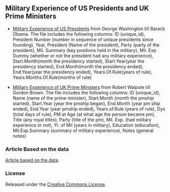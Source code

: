 ## Military Experience of US Presidents and UK Prime Ministers

* [Military Experience of US Presidents](USPresMilExp.csv) from George Washington till Barack Obama. The file includes the following columns: ID (unique_id), President Number (number in sequence of unique presidents since founding), Year, President (Name of the president), Party (party of the president), Mil. Summary (key positions held in the military), Mil. Exp Dummy (whether or not the president had any military experience), Start.Month(month the presidency started), Start.Year(year the presidency started), End.Month(month the presidency ended), End.Year(year the presidency ended), Years.Of.Rule(years of rule), Years.Months.Of.Rule(months of rule)

* [Military Experience of UK Prime Ministers](UKPMMilExp.csv) from Robert Walpole till Gordon Brown. The file includes the following columns: ID (unique_id), Name (name of the prime minister), Start.Month (month the pmship started), Start.Year (year the pmship began), End.Month (year pm ship ended), End.Year (year pmship ended), Years.of.Rule (years of rule), Dys (total days of rule), PM at Age (at what age the person became pm), Title (any royal titles), Party (title of the pm), Mil. Exp. (had military experience or not), Yr. of Mil (years in  military), Education (education), Mil.Exp.Summary (summary of military experience), Notes (general notes)

### Article Based on the data 
[Article based on the data](http://gbytes.gsood.com/2008/04/23/military-experience-of-us-presidents-1789-%E2%80%93-2008/).

### License
Released under the [Creative Commons License](License.md).
